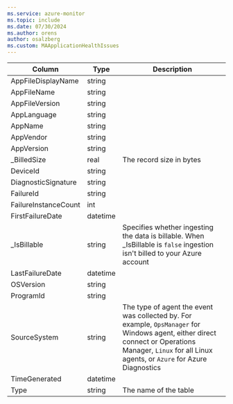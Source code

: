 ```yaml
---
ms.service: azure-monitor
ms.topic: include
ms.date: 07/30/2024
ms.author: orens
author: osalzberg
ms.custom: MAApplicationHealthIssues
---
```



| Column | Type | Description |
|---|---|---|
| AppFileDisplayName | string |   |
| AppFileName | string |   |
| AppFileVersion | string |   |
| AppLanguage | string |   |
| AppName | string |   |
| AppVendor | string |   |
| AppVersion | string |   |
| _BilledSize | real | The record size in bytes |
| DeviceId | string |   |
| DiagnosticSignature | string |   |
| FailureId | string |   |
| FailureInstanceCount | int |   |
| FirstFailureDate | datetime |   |
| _IsBillable | string | Specifies whether ingesting the data is billable. When _IsBillable is `false` ingestion isn't billed to your Azure account |
| LastFailureDate | datetime |   |
| OSVersion | string |   |
| ProgramId | string |   |
| SourceSystem | string | The type of agent the event was collected by. For example, `OpsManager` for Windows agent, either direct connect or Operations Manager, `Linux` for all Linux agents, or `Azure` for Azure Diagnostics |
| TimeGenerated | datetime |   |
| Type | string | The name of the table |
